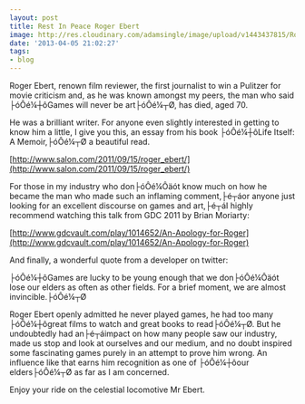 ```yaml
---
layout: post
title: Rest In Peace Roger Ebert
image: http://res.cloudinary.com/adamsingle/image/upload/v1443437815/Roger-Ebert_612x451_n5qchc.jpg
date: '2013-04-05 21:02:27'
tags:
- blog
---
```



<div lang="x-western">Roger Ebert, renown film reviewer, the first journalist to win a Pulitzer for movie criticism and, as he was known amongst my peers, the man who said ├óÔé¼┼ôGames will never be art├óÔé¼┬Ø, has died, aged 70.

He was a brilliant writer. For anyone even slightly interested in getting to know him a little, I give you this, an essay from his book ├óÔé¼┼ôLife Itself: A Memoir,├óÔé¼┬Ø a beautiful read.

[http://www.salon.com/2011/09/15/roger_ebert/](http://www.salon.com/2011/09/15/roger_ebert/)

For those in my industry who don├óÔé¼Ôäót know much on how he became the man who made such an inflaming comment,├é┬áor anyone just looking for an excellent discourse on games and art,├é┬áI highly recommend watching this talk from GDC 2011 by Brian Moriarty:

[http://www.gdcvault.com/play/1014652/An-Apology-for-Roger](http://www.gdcvault.com/play/1014652/An-Apology-for-Roger)

And finally, a wonderful quote from a developer on twitter:

├óÔé¼┼ôGames are lucky to be young enough that we don├óÔé¼Ôäót lose our elders as often as other fields. For a brief moment, we are almost invincible.├óÔé¼┬Ø

Roger Ebert openly admitted he never played games, he had too many ├óÔé¼┼ôgreat films to watch and great books to read├óÔé¼┬Ø. But he undoubtedly had an├é┬áimpact on how many people saw our industry, made us stop and look at ourselves and our medium, and no doubt inspired some fascinating games purely in an attempt to prove him wrong. An influence like that earns him recognition as one of ├óÔé¼┼ôour elders├óÔé¼┬Ø as far as I am concerned.

Enjoy your ride on the celestial locomotive Mr Ebert.

</div>
